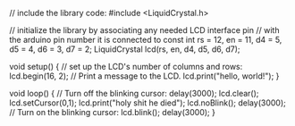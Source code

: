 // include the library code:
#include <LiquidCrystal.h>

// initialize the library by associating any needed LCD interface pin
// with the arduino pin number it is connected to
const int rs = 12, en = 11, d4 = 5, d5 = 4, d6 = 3, d7 = 2;
LiquidCrystal lcd(rs, en, d4, d5, d6, d7);

void setup() {
  // set up the LCD's number of columns and rows:
  lcd.begin(16, 2);
  // Print a message to the LCD.
  lcd.print("hello, world!");
}

void loop() {
  // Turn off the blinking cursor:
  delay(3000);
  lcd.clear();
  lcd.setCursor(0,1);
  lcd.print("holy shit he died");
  lcd.noBlink();
  delay(3000);
  // Turn on the blinking cursor:
  lcd.blink();
  delay(3000);
}

